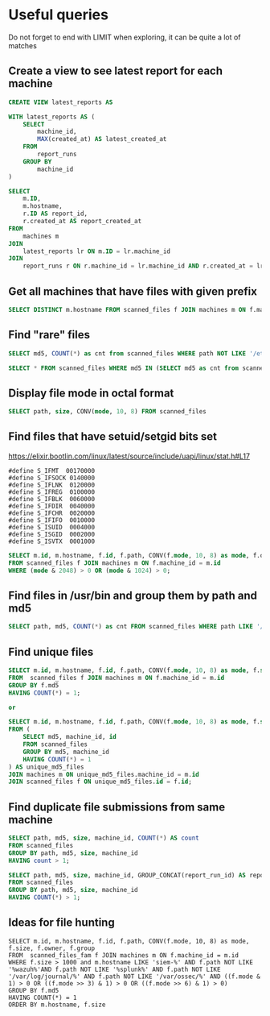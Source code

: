 # Useful queries

Do not forget to end with LIMIT when exploring, it can be quite a lot of matches

## Create a view to see latest report for each machine

```sql
CREATE VIEW latest_reports AS

WITH latest_reports AS (
    SELECT
        machine_id,
        MAX(created_at) AS latest_created_at
    FROM
        report_runs
    GROUP BY
        machine_id
)

SELECT
    m.ID,
    m.hostname,
    r.ID AS report_id,
    r.created_at AS report_created_at
FROM
    machines m
JOIN
    latest_reports lr ON m.ID = lr.machine_id
JOIN
    report_runs r ON r.machine_id = lr.machine_id AND r.created_at = lr.latest_created_at
```

## Get all machines that have files with given prefix

```sql
SELECT DISTINCT m.hostname FROM scanned_files f JOIN machines m ON f.machine_id = m.id WHERE f.path LIKE '/var/lib/mysql%'
```

## Find "rare" files

```sql
SELECT md5, COUNT(*) as cnt from scanned_files WHERE path NOT LIKE '/etc/%' AND path NOT LIKE '/var/lib/docker/%' AND path NOT LIKE '/var/lib/kubelet/pods/%' AND size > 1024*100 GROUP BY md5 HAVING cnt < 10 ORDER BY cnt ASC;

SELECT * FROM scanned_files WHERE md5 IN (SELECT md5 as cnt from scanned_files WHERE path NOT LIKE '/etc/%' AND path NOT LIKE '/var/lib/docker/%' AND path NOT LIKE '/var/lib/kubelet/pods/%' AND size > 1024*100 GROUP BY md5 HAVING cnt < 10);
```

## Display file mode in octal format

```sql
SELECT path, size, CONV(mode, 10, 8) FROM scanned_files
```

## Find files that have setuid/setgid bits set

https://elixir.bootlin.com/linux/latest/source/include/uapi/linux/stat.h#L17

```
#define S_IFMT  00170000
#define S_IFSOCK 0140000
#define S_IFLNK	 0120000
#define S_IFREG  0100000
#define S_IFBLK  0060000
#define S_IFDIR  0040000
#define S_IFCHR  0020000
#define S_IFIFO  0010000
#define S_ISUID  0004000
#define S_ISGID  0002000
#define S_ISVTX  0001000
```

```sql
SELECT m.id, m.hostname, f.id, f.path, CONV(f.mode, 10, 8) as mode, f.owner, f.group
FROM scanned_files f JOIN machines m ON f.machine_id = m.id
WHERE (mode & 2048) > 0 OR (mode & 1024) > 0;
```

## Find files in /usr/bin and group them by path and md5

```sql
SELECT path, md5, COUNT(*) as cnt FROM scanned_files WHERE path LIKE '/usr/bin/%' GROUP BY path, md5 ORDER BY path, cnt ASC
```

## Find unique files

```sql
SELECT m.id, m.hostname, f.id, f.path, CONV(f.mode, 10, 8) as mode, f.size, f.owner, f.group
FROM  scanned_files f JOIN machines m ON f.machine_id = m.id
GROUP BY f.md5
HAVING COUNT(*) = 1;

or

SELECT m.id, m.hostname, f.id, f.path, CONV(f.mode, 10, 8) as mode, f.size, f.owner, f.group
FROM (
    SELECT md5, machine_id, id
    FROM scanned_files
    GROUP BY md5, machine_id
    HAVING COUNT(*) = 1
) AS unique_md5_files
JOIN machines m ON unique_md5_files.machine_id = m.id
JOIN scanned_files f ON unique_md5_files.id = f.id;
```

## Find duplicate file submissions from same machine

```sql
SELECT path, md5, size, machine_id, COUNT(*) AS count
FROM scanned_files
GROUP BY path, md5, size, machine_id
HAVING count > 1;

SELECT path, md5, size, machine_id, GROUP_CONCAT(report_run_id) AS report_run_ids
FROM scanned_files
GROUP BY path, md5, size, machine_id
HAVING COUNT(*) > 1;

```

## Ideas for file hunting

```
SELECT m.id, m.hostname, f.id, f.path, CONV(f.mode, 10, 8) as mode, f.size, f.owner, f.group
FROM  scanned_files_fam f JOIN machines m ON f.machine_id = m.id
WHERE f.size > 1000 and m.hostname LIKE 'siem-%' AND f.path NOT LIKE '%wazuh%'AND f.path NOT LIKE '%splunk%' AND f.path NOT LIKE '/var/log/journal/%' AND f.path NOT LIKE '/var/ossec/%' AND ((f.mode & 1) > 0 OR ((f.mode >> 3) & 1) > 0 OR ((f.mode >> 6) & 1) > 0)
GROUP BY f.md5
HAVING COUNT(*) = 1
ORDER BY m.hostname, f.size
```
